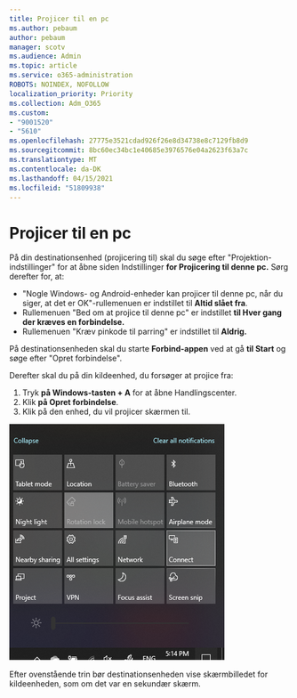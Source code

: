 ```yaml
---
title: Projicer til en pc
ms.author: pebaum
author: pebaum
manager: scotv
ms.audience: Admin
ms.topic: article
ms.service: o365-administration
ROBOTS: NOINDEX, NOFOLLOW
localization_priority: Priority
ms.collection: Adm_O365
ms.custom:
- "9001520"
- "5610"
ms.openlocfilehash: 27775e3521cdad926f26e8d34738e8c7129fb8d9
ms.sourcegitcommit: 8bc60ec34bc1e40685e3976576e04a2623f63a7c
ms.translationtype: MT
ms.contentlocale: da-DK
ms.lasthandoff: 04/15/2021
ms.locfileid: "51809938"
---
```

# <a name="project-to-a-pc"></a>Projicer til en pc

På din destinationsenhed (projicering til) skal du søge efter "Projektion-indstillinger" for at åbne siden Indstillinger **for Projicering til denne pc.** Sørg derefter for, at:
- "Nogle Windows- og Android-enheder kan projicer til denne pc, når du siger, at det er OK"-rullemenuen er indstillet til **Altid slået fra**.
- Rullemenuen "Bed om at projice til denne pc" er indstillet **til Hver gang der kræves en forbindelse.**
- Rullemenuen "Kræv pinkode til parring" er indstillet til **Aldrig.**

På destinationsenheden skal du starte **Forbind-appen** ved at gå **til Start** og søge efter "Opret forbindelse".

Derefter skal du på din kildeenhed, du forsøger at projice fra:

1. Tryk **på Windows-tasten + A** for at åbne Handlingscenter.
2. Klik **på Opret forbindelse**.
3. Klik på den enhed, du vil projicer skærmen til.

![Projicer til en pc](media/project-to-a-pc.png)

Efter ovenstående trin bør destinationsenheden vise skærmbilledet for kildeenheden, som om det var en sekundær skærm.

